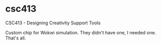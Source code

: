 # csc413
CSC413 - Designing Creativity Support Tools

Custom chip for Wokwi simulation.
They didn't have one, I needed one.
That's all.
